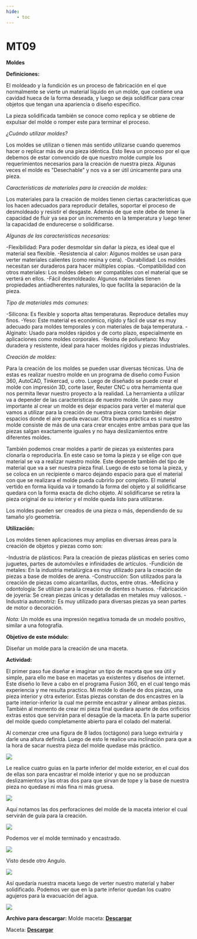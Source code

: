 ```yaml
---
hide:
    - toc
---
```


# MT09

<strong>Moldes</strong>

<strong>Definiciones:</strong>

El moldeado y la fundición es un proceso de fabricación en el que normalmente se vierte un material líquido en un molde, que contiene una cavidad hueca de la forma deseada, y luego se deja solidificar para crear objetos que tengan una apariencia o diseño especifico.

La pieza solidificada también se conoce como replica y se obtiene de expulsar del molde o romper este para terminar el proceso.

<em>¿Cuándo utilizar moldes?</em>

Los moldes se utilizan o tienen más sentido utilizarse cuando queremos hacer o replicar más de una pieza idéntica. Esto lleva un proceso por el que debemos de estar convencido de que nuestro molde cumple los requerimientos necesarios para la creación de nuestra pieza. 
Algunas veces el molde es "Desechable" y nos va a ser útil únicamente para una pieza.

<em>Características de materiales para la creación de moldes:</em>

Los materiales para la creación de moldes tienen ciertas características que los hacen adecuados para reproducir detalles, soportar el proceso de desmoldeado y resistir el desgaste. Además de que este debe de tener la capacidad de fluir ya sea por un incremento en la temperatura y luego tener la capacidad de endurecerse o solidificarse. 

<em>Algunas de las características necesarias:</em>

-Flexibilidad:  Para poder desmoldar sin dañar la pieza, es ideal que el material sea flexible.
-Resistencia al calor: Algunos moldes se usan para verter materiales calientes (como resina y cera).
-Durabilidad: Los moldes necesitan ser duraderos para hacer múltiples copias.
-Compatibilidad con otros materiales: Los moldes deben ser compatibles con el material que se verterá en ellos.
-Fácil desmoldeado: Algunos materiales tienen propiedades antiadherentes naturales, lo que facilita la separación de la pieza.

<em>Tipo de materiales más comunes:</em>

-Silicona: Es flexible y soporta altas temperaturas. Reproduce detalles muy finos. 
-Yeso: Este material es económico, rígido y fácil de usar es muy adecuado para moldes temporales y con materiales de baja temperatura.
-Alginato: Usado para moldes rápidos y de corto plazo, especialmente en aplicaciones como moldes corporales.
-Resina de poliuretano: Muy duradera y resistente, ideal para hacer moldes rígidos y piezas industriales.

<em>Creación de moldes:</em> 

Para la creación de los moldes se pueden usar diversas técnicas.
Una de estas es realizar nuestro molde en un programa de diseño como Fusion 360, AutoCAD, Tinkercad, u otro. Luego de diseñado se puede crear el molde con impresión 3D, corte laser, Reuter CNC u otra herramienta que nos permita llevar nuestro proyecto a la realidad. La herramienta a utilizar va a depender de las características de nuestro molde.
Un paso muy importante al crear un molde es dejar espacios para verter el material que vamos a utilizar para la creación de nuestra pieza como también dejar espacios donde el aire pueda evacuar.
Otra buena práctica es si nuestro molde consiste de más de una cara crear encajes entre ambas para que las piezas salgan exactamente iguales y no haya deslizamientos entre diferentes moldes.

También podemos crear moldes a partir de piezas ya existentes para clonarla o reproducirla.
En este caso se toma la pieza y se elige con que material se va a realizar nuestro molde. Este depende también del tipo de material que va a ser nuestra pieza final.
Luego de esto se toma la pieza, y se coloca en un recipiente o marco dejando espacio para que el material con que se realizara el molde pueda cubrirlo por completo. El material vertido en forma líquida va ir tomando la forma del objeto y al solidificarse quedara con la forma exacta de dicho objeto.
Al solidificarse se retira la pieza original de su interior y el molde queda listo para utilizarse.


Los moldes pueden ser creados de una pieza o más, dependiendo de su tamaño y/o geometría.

<strong>Utilización:</strong> 

Los moldes tienen aplicaciones muy amplias en diversas áreas para la creación de objetos y piezas como son: 

-Industria de plásticos: Para la creación de piezas plásticas en series como juguetes, partes de automóviles e infinidades de artículos.
-Fundición de metales: En la industria metalúrgica es muy utilizado para la creación de piezas a base de moldes de arena.
-Construcción: Son utilizados para la creación de piezas como alcantarillas, ductos, entre otras.
-Medicina y odontología: Se utilizan para la creación de dientes o huesos. 
-Fabricación de joyería: Se crean piezas únicas y detalladas en metales muy valiosos.
-Industria automotriz: Es muy utilizado para diversas piezas ya sean partes de motor o decoración.


<em>Nota:</em> Un molde es una impresión negativa tomada de un modelo positivo, similar a una fotografía.


<strong>Objetivo de este módulo:</strong> 

Diseñar un molde para la creación de una maceta.

<strong>Actividad:</strong>

El primer paso fue diseñar e imaginar un tipo de maceta que sea útil y simple, para ello me base en macetas ya existentes y diseños de internet.
Este diseño lo lleve a cabo en el programa Fusion 360, en el cual tengo más experiencia y me resulta practico.
Mi molde lo diseñe de dos piezas, una pieza interior y otra exterior. Estas piezas constan de dos encastres en la parte interior-inferior la cual me permite encastrar y alinear ambas piezas. También al momento de crear mi pieza final quedara aparte de dos orificios extras estos que servirán para el desagüe de la maceta. 
En la parte superior del molde quedo completamente abierto para el colado del material.

Al comenzar cree una figura de 8 lados (octágono) para luego extruirla y darle una altura definida.
Luego de esto le realice una inclinación para que a la hora de sacar nuestra pieza del molde quedase más práctico.

![](../images/MT09/Captura1.PNG)

Le realice cuatro guías en la parte inferior del molde exterior, en el cual dos de ellas son para encastrar el molde interior y que no se produzcan deslizamientos y las otras dos para que sirvan de tope y la base de nuestra pieza no quedase ni más fina ni más gruesa.

![](../images/MT09/partefueramaceta.PNG)

Aquí notamos las dos perforaciones del molde de la maceta interior el cual servirán de guía para la creación.

![](../images/MT09/portamaceta.PNG)

Podemos ver el molde terminado y encastrado.

![](../images/MT09/ensamblado.PNG)

Visto desde otro Angulo.

![](../images/MT09/ensambladoo.PNG)

Así quedaría nuestra maceta luego de verter nuestro material y haber solidificado.
Podemos ver que en la parte inferior quedan los cuatro agujeros para la evacuación del agua.

![](../images/MT09/maceta.PNG)


<strong>Archivo para descargar:</strong>
Molde maceta:  <a href="../Nuevacarpeta/PortamacetasFinal.f3d" download="Molde_Guimaraens.f3d"> <strong>Descargar</strong> </a>

Maceta:  <a href="../Nuevacarpeta/MacetaFinal.f3d" download="Maceta_Guimaraens.f3d"> <strong>Descargar</strong> </a>

